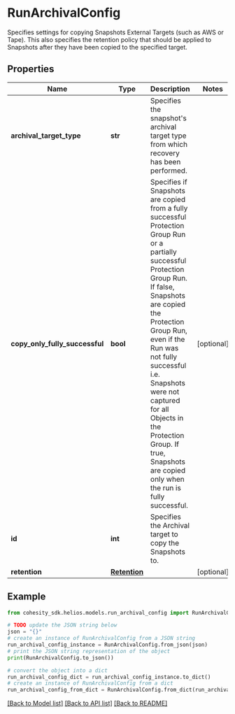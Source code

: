 # RunArchivalConfig

Specifies settings for copying Snapshots External Targets (such as AWS or Tape). This also specifies the retention policy that should be applied to Snapshots after they have been copied to the specified target.

## Properties

Name | Type | Description | Notes
------------ | ------------- | ------------- | -------------
**archival_target_type** | **str** | Specifies the snapshot&#39;s archival target type from which recovery has been performed. | 
**copy_only_fully_successful** | **bool** | Specifies if Snapshots are copied from a fully successful Protection Group Run or a partially successful Protection Group Run. If false, Snapshots are copied the Protection Group Run, even if the Run was not fully successful i.e. Snapshots were not captured for all Objects in the Protection Group. If true, Snapshots are copied only when the run is fully successful. | [optional] 
**id** | **int** | Specifies the Archival target to copy the Snapshots to. | 
**retention** | [**Retention**](Retention.md) |  | [optional] 

## Example

```python
from cohesity_sdk.helios.models.run_archival_config import RunArchivalConfig

# TODO update the JSON string below
json = "{}"
# create an instance of RunArchivalConfig from a JSON string
run_archival_config_instance = RunArchivalConfig.from_json(json)
# print the JSON string representation of the object
print(RunArchivalConfig.to_json())

# convert the object into a dict
run_archival_config_dict = run_archival_config_instance.to_dict()
# create an instance of RunArchivalConfig from a dict
run_archival_config_from_dict = RunArchivalConfig.from_dict(run_archival_config_dict)
```
[[Back to Model list]](../README.md#documentation-for-models) [[Back to API list]](../README.md#documentation-for-api-endpoints) [[Back to README]](../README.md)


